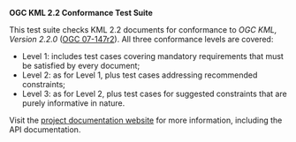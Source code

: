 **OGC KML 2.2 Conformance Test Suite**

This test suite checks KML 2.2 documents for conformance to _OGC KML, Version 
2.2.0_ ([OGC 07-147r2](http://portal.opengeospatial.org/files/?artifact_id=27810)). 
All three conformance levels are covered:

* Level 1: includes test cases covering mandatory requirements that must be 
satisfied by every document;
* Level 2: as for Level 1, plus test cases addressing recommended constraints;
* Level 3: as for Level 2, plus test cases for suggested constraints that are 
purely informative in nature.

Visit the [project documentation website](http://opengeospatial.github.io/ets-kml22/) 
for more information, including the API documentation.
